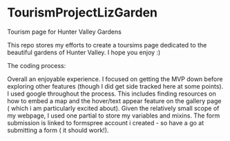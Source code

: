 # TourismProjectLizGarden

Tourism page for Hunter Valley Gardens

This repo stores my efforts to create a toursims page dedicated to the beautiful gardens of Hunter Valley. I hope you enjoy :)

The coding process:

Overall an enjoyable experience. I focused on getting the MVP down before exploring other features (though I did get side tracked here at some points). I used google throughout the process. This includes finding resources on how to embed a map and the hover/text appear feature on the gallery page ( which i am particularly excited about). Given the relatively small scope of my webpage, I used one partial to store my variables and mixins. The form submission is linked to formspree account i created - so have a go at submitting a form ( it should work!).
